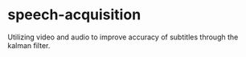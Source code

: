 # speech-acquisition
Utilizing video and audio to improve accuracy of subtitles through the kalman filter. 
